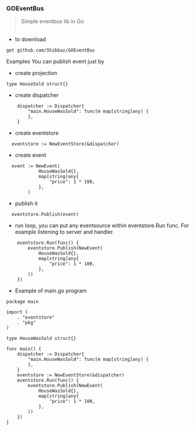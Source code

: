 ### GOEventBus
> Simple eventbus lib in Go<br /><br />
- to download
```
get github.com/Shibbaz/GOEventBus
```

Examples
You can publish event just by
- create projection
```
type HouseSold struct{}
```
- create dispatcher
```
	dispatcher := Dispatcher{
		"main.HouseWasSold": func(m map[string]any) {
		},
	}
```
- create eventstore
```
  eventstore := NewEventStore(&dispatcher)
```
- create event
```
  event := NewEvent(
  			HouseWasSold{},
  			map[string]any{
  				"price": 1 * 100,
  			},
  		)
```
- publish it
```
  eventstore.Publish(event)
```


- run loop, you can put any eventsource within eventstore.Run func. For example listening to server and handler.
```
	eventstore.Run(func() {
		eventstore.Publish(NewEvent(
			HouseWasSold{},
			map[string]any{
				"price": 1 * 100,
			},
		))
	})
```



- Example of main.go program
```
package main

import (
	. "eventstore"
	. "pkg"
)

type HouseWasSold struct{}

func main() {
	dispatcher := Dispatcher{
		"main.HouseWasSold": func(m map[string]any) {
		},
	}
	eventstore := NewEventStore(&dispatcher)
	eventstore.Run(func() {
		eventstore.Publish(NewEvent(
			HouseWasSold{},
			map[string]any{
				"price": 1 * 100,
			},
		))
	})
}
```
